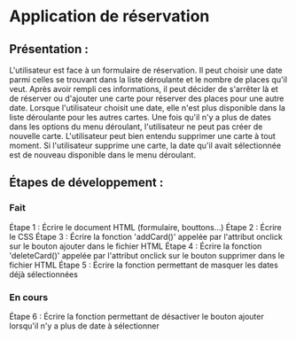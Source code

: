 # Application de réservation

## Présentation :

L'utilisateur est face à un formulaire de réservation. Il peut choisir une date parmi celles se trouvant dans la liste déroulante et le nombre de places qu'il veut. Après avoir rempli ces informations, il peut décider de s'arrêter là et de réserver ou d'ajouter une carte pour réserver des places pour une autre date. Lorsque l'utilisateur choisit une date, elle n'est plus disponible dans la liste déroulante pour les autres cartes. Une fois qu'il n'y a plus de dates dans les options du menu déroulant, l'utilisateur ne peut pas créer de nouvelle carte. L'utilisateur peut bien entendu supprimer une carte à tout moment. Si l'utilisateur supprime une carte, la date qu'il avait sélectionnée est de nouveau disponible dans le menu déroulant.

## Étapes de développement :

### Fait

Étape 1 : Écrire le document HTML (formulaire, bouttons...)
Étape 2 : Écrire le CSS
Étape 3 : Écrire la fonction 'addCard()' appelée par l'attribut onclick sur le bouton ajouter dans le fichier HTML
Étape 4 :  Écrire la fonction 'deleteCard()' appelée par l'attribut onclick sur le bouton supprimer dans le fichier HTML
Étape 5 : Écrire la fonction permettant de masquer les dates déjà sélectionnées

### En cours

Étape 6 : Écrire la fonction permettant de désactiver le bouton ajouter lorsqu'il n'y a plus de date à sélectionner